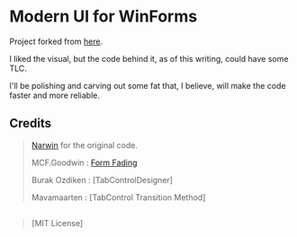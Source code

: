 # Modern UI for WinForms

Project forked from [here][1].

I liked the visual, but the code behind it, as of this writing, could have some TLC.

I'll be polishing and carving out some fat that, I believe, will make the code faster and more reliable.

  [1]: https://github.com/N-a-r-w-i-n/MetroSet-UI

## Credits

> [Narwin][C1] for the original code.
>
>  MCF.Goodwin : [Form Fading][C2]
>
>  Burak Ozdiken : [TabControlDesigner]
>
>  Mavamaarten : [TabControl Transition Method]

  [C1]: https://github.com/N-a-r-w-i-n
  [C2]: https://www.codeproject.com/Articles/30255/C-Fade-Form-Effect-With-the-AnimateWindow-API-Func
  [C3]: https://github.com/PaulStSmith/MetroSet-UI/blob/master/MetroSet%20UI/Design/MetroSetTabControlDesigner.cs
  [C4]: https://github.com/PaulStSmith/MetroSet-UI/blob/29e65d1d2e4d12105f9b9639e9def96af0b93da2/MetroSet%20UI/Controls/MetroSetTabControl.cs#L363-L463

##
>  [MIT License]

